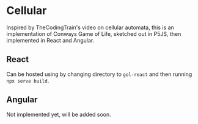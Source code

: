# Cellular

Inspired by TheCodingTrain's video on cellular automata, this is an implementation of Conways Game of Life, sketched out in P5JS, then implemented in React and Angular.

## React

Can be hosted using by changing directory to `gol-react` and then running `npx serve build`.

## Angular

Not implemented yet, will be added soon.